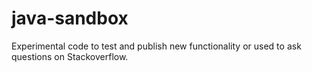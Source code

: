 # java-sandbox
Experimental code to test and publish new functionality or used to ask questions on Stackoverflow.
